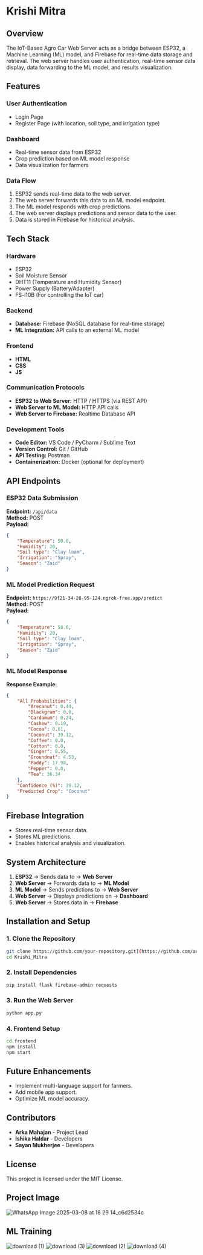 # Krishi Mitra

## Overview
The IoT-Based Agro Car Web Server acts as a bridge between ESP32, a Machine Learning (ML) model, and Firebase for real-time data storage and retrieval. The web server handles user authentication, real-time sensor data display, data forwarding to the ML model, and results visualization.

## Features
### User Authentication
- Login Page
- Register Page (with location, soil type, and irrigation type)

### Dashboard
- Real-time sensor data from ESP32
- Crop prediction based on ML model response
- Data visualization for farmers

### Data Flow
1. ESP32 sends real-time data to the web server.
2. The web server forwards this data to an ML model endpoint.
3. The ML model responds with crop predictions.
4. The web server displays predictions and sensor data to the user.
5. Data is stored in Firebase for historical analysis.

## Tech Stack
### Hardware
- ESP32
- Soil Moisture Sensor
- DHT11 (Temperature and Humidity Sensor)
- Power Supply (Battery/Adapter)
- FS-i10B (For controlling the IoT car)

### Backend
- **Database:** Firebase (NoSQL database for real-time storage)
- **ML Integration:** API calls to an external ML model

### Frontend
- **HTML**
- **CSS**
- **JS**

### Communication Protocols
- **ESP32 to Web Server:** HTTP / HTTPS (via REST API)
- **Web Server to ML Model:** HTTP API calls
- **Web Server to Firebase:** Realtime Database API

### Development Tools
- **Code Editor:** VS Code / PyCharm / Sublime Text
- **Version Control:** Git / GitHub
- **API Testing:** Postman
- **Containerization:** Docker (optional for deployment)

## API Endpoints
### ESP32 Data Submission
**Endpoint:** `/api/data`  
**Method:** POST  
**Payload:**
```json
{
    "Temperature": 50.0,
    "Humidity": 20,
    "Soil type": "Clay loam",
    "Irrigation": "Spray",
    "Season": "Zaid"
}
```

### ML Model Prediction Request
**Endpoint:** `https://9f21-34-28-95-124.ngrok-free.app/predict`  
**Method:** POST  
**Payload:**
```json
{
    "Temperature": 50.0,
    "Humidity": 20,
    "Soil type": "Clay loam",
    "Irrigation": "Spray",
    "Season": "Zaid"
}
```

### ML Model Response
**Response Example:**
```json
{
    "All Probabilities": {
        "Arecanut": 0.44,
        "Blackgram": 0.0,
        "Cardamum": 0.24,
        "Cashew": 0.19,
        "Cocoa": 0.61,
        "Coconut": 39.12,
        "Coffee": 0.0,
        "Cotton": 0.0,
        "Ginger": 0.55,
        "Groundnut": 4.53,
        "Paddy": 17.98,
        "Pepper": 0.0,
        "Tea": 36.34
    },
    "Confidence (%)": 39.12,
    "Predicted Crop": "Coconut"
}
```

## Firebase Integration
- Stores real-time sensor data.
- Stores ML predictions.
- Enables historical analysis and visualization.

## System Architecture
1. **ESP32** → Sends data to → **Web Server**
2. **Web Server** → Forwards data to → **ML Model**
3. **ML Model** → Sends predictions to → **Web Server**
4. **Web Server** → Displays predictions on → **Dashboard**
5. **Web Server** → Stores data in → **Firebase**

## Installation and Setup
### 1. Clone the Repository
```sh
git clone https://github.com/your-repository.git](https://github.com/arka-senpaii/Krishi_Mirtra
cd Krishi_Mitra
```

### 2. Install Dependencies
```sh
pip install flask firebase-admin requests
```

### 3. Run the Web Server
```sh
python app.py
```

### 4. Frontend Setup
```sh
cd frontend
npm install
npm start
```

## Future Enhancements
- Implement multi-language support for farmers.
- Add mobile app support.
- Optimize ML model accuracy.

## Contributors
- **Arka Mahajan** - Project Lead
- **Ishika Haldar** - Developers
- **Sayan Mukherjee** - Developers

## License
This project is licensed under the MIT License.

## Project Image
![WhatsApp Image 2025-03-08 at 16 29 14_c6d2534c](https://github.com/user-attachments/assets/b791ed32-5f3d-43cf-95dd-25f97eed3c8c)
## ML Training 
![download (1)](https://github.com/user-attachments/assets/7e50597d-9008-4c22-97fe-16625205ff89)
![download (3)](https://github.com/user-attachments/assets/5add8f31-13d1-41d6-8558-8866effa4ad2)
![download (2)](https://github.com/user-attachments/assets/d7899f05-eb08-4677-862a-d390e499e164)
![download (4)](https://github.com/user-attachments/assets/ce70e1a7-6d37-487a-9c02-18d684d4e2fc)
